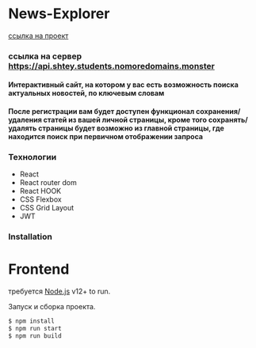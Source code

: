 # News-Explorer
[ссылка на проект](https://shtey.students.nomoredomains.monster)

### ссылка на сервер https://api.shtey.students.nomoredomains.monster

#### Интерактивный сайт, на котором у вас есть возможность поиска актуальных новостей, по ключевым словам

#### После регистрации вам будет доступен функционал сохранения/удаления статей из вашей личной страницы, кроме того сохранять/удалять страницы будет возможно из главной страницы, где находится поиск при первичном отображении запроса

### Teхнологии

* React
* React router dom
* React HOOK
* CSS Flexbox
* CSS Grid Layout
* JWT

### Installation

# Frontend
требуется [Node.js](https://nodejs.org/) v12+ to run.

Запуск и сборка проекта.

```sh
$ npm install
$ npm run start
$ npm run build
```
